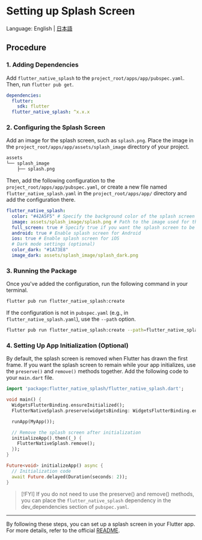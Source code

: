 # Setting up Splash Screen

Language: English | [日本語](/docs/ja/SPLASH_SCREEN.md)

## Procedure

### 1. Adding Dependencies

Add `flutter_native_splash` to the `project_root/apps/app/pubspec.yaml`. Then, run `flutter pub get`.

```yaml
dependencies:
  flutter:
    sdk: flutter
  flutter_native_splash: ^x.x.x
```

### 2. Configuring the Splash Screen

Add an image for the splash screen, such as `splash.png`. Place the image in the `project_root/apps/app/assets/splash_image` directory of your project.

```md
assets
└── splash_image
    ├── splash.png
```

Then, add the following configuration to the `project_root/apps/app/pubspec.yaml`, or create a new file named `flutter_native_splash.yaml` in the `project_root/apps/app/` directory and add the configuration there.

```yaml
flutter_native_splash:
  color: "#42A5F5" # Specify the background color of the splash screen
  image: assets/splash_image/splash.png # Path to the image used for the splash screen
  full_screen: true # Specify true if you want the splash screen to be full screen
  android: true # Enable splash screen for Android
  ios: true # Enable splash screen for iOS
  # Dark mode settings (optional)
  color_dark: "#1A73E8"
  image_dark: assets/splash_image/splash_dark.png
```

### 3. Running the Package

Once you've added the configuration, run the following command in your terminal.

```sh
flutter pub run flutter_native_splash:create
```

If the configuration is not in `pubspec.yaml` (e.g., in `flutter_native_splash.yaml`), use the `--path` option.

```sh
flutter pub run flutter_native_splash:create --path=flutter_native_splash.yaml
```

### 4. Setting Up App Initialization (Optional)

By default, the splash screen is removed when Flutter has drawn the first frame. If you want the splash screen to remain while your app initializes, use the `preserve()` and `remove()` methods together. Add the following code to your `main.dart` file.

```dart
import 'package:flutter_native_splash/flutter_native_splash.dart';

void main() {
  WidgetsFlutterBinding.ensureInitialized();
  FlutterNativeSplash.preserve(widgetsBinding: WidgetsFlutterBinding.ensureInitialized());

  runApp(MyApp());

  // Remove the splash screen after initialization
  initializeApp().then((_) {
    FlutterNativeSplash.remove();
  });
}

Future<void> initializeApp() async {
  // Initialization code
  await Future.delayed(Duration(seconds: 2));
}
```

>[!FYI]
>If you do not need to use the preserve() and remove() methods, you can place the `flutter_native_splash` dependency in the dev_dependencies section of `pubspec.yaml`.

---

By following these steps, you can set up a splash screen in your Flutter app. For more details, refer to the official [README](https://pub.dev/packages/flutter_native_splash).
